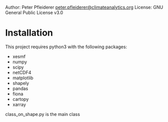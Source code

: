 Author: Peter Pfleiderer <peter.pfleiderer@climateanalytics.org>
License: GNU General Public License v3.0

# Installation

This project requires python3 with the following packages:  
- xesmf
- numpy
- scipy
- netCDF4
- matplotlib
- shapely
- pandas
- fiona
- cartopy
- xarray

class_on_shape.py is the main class
